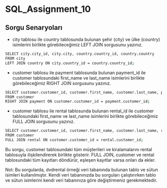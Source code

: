 # SQL_Assignment_10

## Sorgu Senaryoları

* city tablosu ile country tablosunda bulunan şehir (city) ve ülke (country) isimlerini birlikte görebileceğimiz LEFT JOIN sorgusunu yazınız.

```bash
SELECT city.city_id, city.city, country.country_id, country.country
FROM city
LEFT JOIN country ON city.country_id = country.country_id;
```



* customer tablosu ile payment tablosunda bulunan payment_id ile customer tablosundaki first_name ve last_name isimlerini birlikte görebileceğimiz RIGHT JOIN sorgusunu yazınız.

```bash
SELECT customer.customer_id, customer.first_name, customer.last_name, payment.payment_id
FROM customer
RIGHT JOIN payment ON customer.customer_id = payment.customer_id;
```



* customer tablosu ile rental tablosunda bulunan rental_id ile customer tablosundaki first_name ve last_name isimlerini birlikte görebileceğimiz FULL JOIN sorgusunu yazınız.

```bash
SELECT customer.customer_id, customer.first_name, customer.last_name, rental.rental_id
FROM customer
FULL JOIN rental ON customer.customer_id = rental.customer_id;
```

Bu sorgu, customer tablosundaki tüm müşterileri ve kiralamalarını rental tablosuyla ilişkilendirerek birlikte gösterir. FULL JOIN, customer ve rental tablosundaki tüm kayıtları döndürür, eşleşen kayıtlar varsa onları da ekler.

Not: Bu sorgularda, dvdrental örneği veri tabanında bulunan tablo ve sütun isimleri kullanılmıştır. Kendi veri tabanınızda bu sorguları çalıştırırken tablo ve sütun isimlerini kendi veri tabanınıza göre değiştirmeniz gerekmektedir.